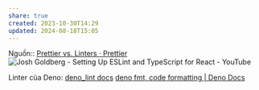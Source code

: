 ```yaml
---
share: true
created: 2023-10-30T14:29
updated: 2024-08-18T15:05
---
```

Nguồn:: [Prettier vs. Linters · Prettier](https://prettier.io/docs/en/comparison.html)
![Josh Goldberg - Setting Up ESLint and TypeScript for React - YouTube](https://youtu.be/sSJBeWPIipQ?si=agr41wAipsnr7CoD)

Linter của Deno: [deno\_lint docs](https://lint.deno.land/)
[deno fmt, code formatting | Deno Docs](https://docs.deno.com/runtime/manual/tools/formatter)